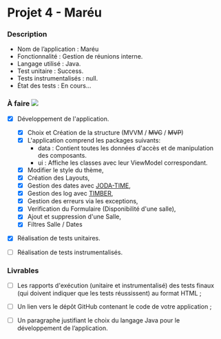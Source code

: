 # Projet 4 - Maréu

### Description

* Nom de l’application : Maréu
* Fonctionnalité :  Gestion de réunions interne.
* Langage utilisé : Java.
* Test unitaire : Success.
* Tests instrumentalisés : null.
* État des tests : En cours...



### À faire ![](https://progress-bar.dev/90/?scale=100&width=200)

* [x] Développement de l'application.
    - [x] Choix et Création de la structure (MVVM / <s>MVC</s> / <s>MVP</s>)
    - [x] L'application comprend les packages suivants:
        - data :  Contient toutes les données d'accès et de manipulation des composants.
        - ui :    Affiche les classes avec leur ViewModel correspondant.
    - [x] Modifier le style du thème,
    - [x] Création des Layouts,
    - [x] Gestion des dates avec [JODA-TIME](https://www.joda.org/joda-time/),
    - [x] Gestion des log avec [TIMBER](https://github.com/JakeWharton/timber),
    - [x] Gestion des erreurs via les exceptions,
    - [x] Verification du Formulaire (Disponibilité d'une salle),
    - [x] Ajout et suppression d'une Salle,
    - [x] Filtres Salle / Dates

* [x] Réalisation de tests unitaires.
* [ ] Réalisation de tests instrumentalisés.


### Livrables

* [ ] Les rapports d'exécution (unitaire et instrumentalisé) des tests finaux (qui doivent indiquer que les tests réussissent) au format HTML ;
* [ ] Un lien vers le dépôt GitHub contenant le code de votre application ;
* [ ] Un paragraphe justifiant le choix du langage Java pour le développement de l’application.

